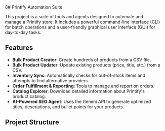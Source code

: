 8# Printify Automation Suite

This project is a suite of tools and agents designed to automate and manage a Printify store. It includes a powerful command-line interface (CLI) for batch operations and a user-friendly graphical user interface (GUI) for day-to-day tasks.

## Features

* **Bulk Product Creator**: Create hundreds of products from a CSV file.
* **Bulk Product Updater**: Update existing products (price, title, etc.) from a CSV.
* **Inventory Sync**: Automatically checks for out-of-stock items and attempts to find alternative providers.
* **Order Fulfillment & Reporting**: Tools to manage and report on orders.
* **Catalog Explorer**: Download detailed information about Printify's product catalog.
* **AI-Powered SEO Agent**: Uses the Gemini API to generate optimized titles, descriptions, and bullet points for your products.

## Project Structure

